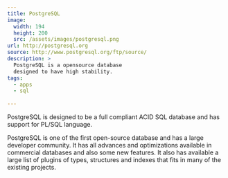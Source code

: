 ```yaml
---
title: PostgreSQL
image: 
  width: 194
  height: 200
  src: /assets/images/postgresql.png
url: http://postgresql.org
source: http://www.postgresql.org/ftp/source/
description: >
  PostgreSQL is a opensource database
  designed to have high stability.
tags:
  - apps
  - sql
  
---
```

PostgreSQL is designed to be 
a full compliant ACID SQL database
and has support for PL/SQL language.

PostgreSQL is one of the first open-source database
and has a large developer community.
It has all advances and optimizations 
available in commercial databases 
and also some new features.
It also has available a large list of plugins
of types, structures and indexes that fits
in many of the existing projects.
